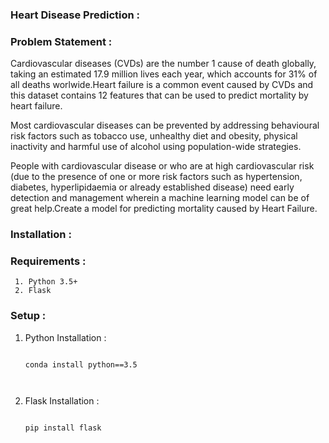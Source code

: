 ### Heart Disease Prediction :


### Problem Statement :

 Cardiovascular diseases (CVDs) are the number 1 cause of death globally, taking an estimated 17.9 million lives each year, which accounts for 31% of all deaths worlwide.Heart failure is a common event caused by CVDs and this dataset contains 12 features that can be used to predict mortality by heart failure.

 Most cardiovascular diseases can be prevented by addressing behavioural risk factors such as tobacco use, unhealthy diet and obesity, physical inactivity and harmful use of alcohol using population-wide strategies.

 People with cardiovascular disease or who are at high cardiovascular risk (due to the presence of one or more risk factors such as hypertension, diabetes, hyperlipidaemia or already established disease) need early detection and management wherein a machine learning model can be of great help.Create a model for predicting mortality caused by Heart Failure.
 
 
 ### Installation :
 
 ### Requirements :
 
     1. Python 3.5+
     2. Flask
     
### Setup :

  1. Python Installation :
  
     ``` 
     
     conda install python==3.5 
     
  
     ```
     
  2. Flask Installation :
  
     ```
     
     pip install flask
     
     
     ```
 
 
